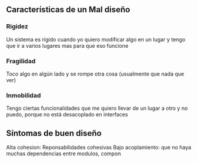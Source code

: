 ## Características de un Mal diseño
### Rigidez
Un sistema es rígido cuando yo quiero modificar algo en un lugar y tengo que ir a varios lugares mas para que eso funcione

### Fragilidad
Toco algo en algún lado y se rompe otra cosa (usualmente que nada que ver)

### Inmobilidad
Tengo ciertas funcionalidades que me quiero llevar de un lugar a otro y no puedo, porque no está desacoplado en interfaces

## Síntomas de buen diseño 
Alta cohesion: Reponsabilidades cohesivas
Bajo acoplamiento: que no haya muchas dependencias entre modulos, compon
